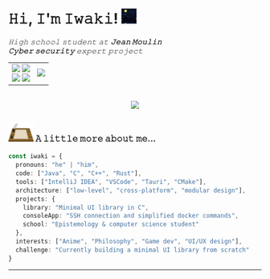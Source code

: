 <h1> 𝙷𝚒, 𝙸'𝚖 𝙸𝚠𝚊𝚔𝚒! <img src="./resources/night-12128.gif" width="30"> </h1>

*𝙷𝚒𝚐𝚑 𝚜𝚌𝚑𝚘𝚘𝚕 𝚜𝚝𝚞𝚍𝚎𝚗𝚝 𝚊𝚝* ***𝙹𝚎𝚊𝚗 𝙼𝚘𝚞𝚕𝚒𝚗*** <br>
***𝙲𝚢𝚋𝚎𝚛 𝚜𝚎𝚌𝚞𝚛𝚒𝚝𝚢*** *𝚎𝚡𝚙𝚎𝚛𝚝 𝚙𝚛𝚘𝚓𝚎𝚌𝚝*

<div align="center">
  <table>
    <tr>
      <td>
        <img src="https://img.shields.io/badge/Discord-iwaki__-blue?style=for-the-badge&logo=discord" />
        <img src="https://img.shields.io/github/followers/iwakilekiwi?style=for-the-badge&logo=github&color=white" /><br>
        <img src="https://img.shields.io/badge/Anime%20Lover-blue?style=for-the-badge&logo=crunchyroll&color=gray" />
        <img src="https://img.shields.io/badge/Spotify-Iwaki-darkgreen?style=for-the-badge&logo=spotify" />
      </td>
      <td>
        <a href="https://spotify-github-profile.kittinanx.com/api/view?uid=312vumjunxfclcygvl5srhi6iyii&redirect=true">
          <img src="https://spotify-github-profile.kittinanx.com/api/view?uid=312vumjunxfclcygvl5srhi6iyii&cover_image=true&theme=default&show_offline=false&background_color=121212&interchange=true&bar_color=53b14f&bar_color_cover=true" />
        </a>
      </td>
    </tr>
  </table>

  <br>
  <img src="https://go-skill-icons.vercel.app/api/icons?i=java,c,cpp,rust">
</div>

### <img src="./resources/feather.gif" width="50"> 𝙰 𝚕𝚒𝚝𝚝𝚕𝚎  𝚖𝚘𝚛𝚎 𝚊𝚋𝚘𝚞𝚝 𝚖𝚎...

```ts
const iwaki = {
  pronouns: "he" | "him",
  code: ["Java", "C", "C++", "Rust"],
  tools: ["IntelliJ IDEA", "VSCode", "Tauri", "CMake"],
  architecture: ["low-level", "cross-platform", "modular design"],
  projects: {
    library: "Minimal UI library in C",
    consoleApp: "SSH connection and simplified docker commands",
    school: "Epistemology & computer science student"
  },
  interests: ["Anime", "Philosophy", "Game dev", "UI/UX design"],
  challenge: "Currently building a minimal UI library from scratch"
}
```

---